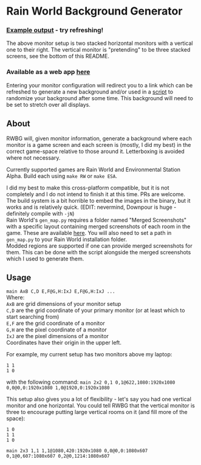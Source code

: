 # Rain World Background Generator
### [Example output](http://RWBG.isaacelenbaas.com/RWBG/RW/2x3%200,1%200,1@0,200:1920x1080%200,2@0,1280:1920x1080%201,0@1920,50:1080x607%201,1@1920,657:1080x607%201,2@1920,1264:1080x607) - try refreshing!
The above monitor setup is two stacked horizontal monitors with a vertical one to their right. The vertical monitor is "pretending" to be three stacked screens, see the bottom of this README.
### Available as a web app [here](http://RWBG.isaacelenbaas.com/RWBG.html)
Entering your monitor configuration will redirect you to a link which can be refreshed to generate a new background and/or used in a [script](https://github.com/IsaacElenbaas/dotfiles/blob/master/bin/rollbg) to randomize your background after some time. This background will need to be set to stretch over all displays.
## About
RWBG will, given monitor information, generate a background where each monitor is a game screen and each screen is (mostly, I did my best) in the correct game-space relative to those around it. Letterboxing is avoided where not necessary.

Currently supported games are Rain World and Environmental Station Alpha. Build each using `make RW` or `make ESA`.

I did my best to make this cross-platform compatible, but it is not completely and I do not intend to finish it at this time. PRs are welcome.  
The build system is a bit horrible to embed the images in the binary, but it works and is relatively quick. (EDIT: nevermind, Downpour is huge - definitely compile with `-jN`)  
Rain World's `gen_map.py` requires a folder named "Merged Screenshots" with a specific layout containing merged screenshots of each room in the game. These are available [here](https://github.com/IsaacElenbaas/RWMS). You will also need to set a path in `gen_map.py` to your Rain World installation folder.  
Modded regions are supported if one can provide merged screenshots for them. This can be done with the script alongside the merged screenshots which I used to generate them.
## Usage
`main AxB C,D E,F@G,H:IxJ E,F@G,H:IxJ ...`  
Where:  
	`AxB` are grid dimensions of your monitor setup  
	`C,D` are the grid coordinate of your primary monitor (or at least which to start searching from)  
	`E,F` are the grid coordinate of a monitor  
	`G,H` are the pixel coordinate of a monitor  
	`IxJ` are the pixel dimensions of a monitor  
Coordinates have their origin in the upper left.

For example, my current setup has two monitors above my laptop:
```
1 1
1 0
```
with the following command:
`main 2x2 0,1 0,1@622,1080:1920x1080 0,0@0,0:1920x1080 1,0@1920,0:1920x1080`

This setup also gives you a lot of flexibility - let's say you had one vertical monitor and one horizontal. You could tell RWBG that the vertical monitor is three to encourage putting large vertical rooms on it (and fill more of the space):
```
1 0
1 1
1 0
```
`main 2x3 1,1 1,1@1080,420:1920x1080 0,0@0,0:1080x607 0,1@0,607:1080x607 0,2@0,1214:1080x607`
